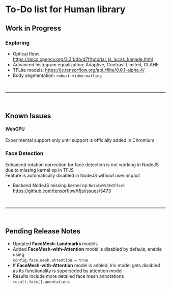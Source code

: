 # To-Do list for Human library

## Work in Progress

### Exploring

- Optical flow: <https://docs.opencv.org/3.3.1/db/d7f/tutorial_js_lucas_kanade.html>
- Advanced histogram equalization: Adaptive, Contrast Limited, CLAHE
- TFLite models: <https://js.tensorflow.org/api_tflite/0.0.1-alpha.4/>
- Body segmentation: `robust-video-matting`

<br><hr><br>

## Known Issues

#### WebGPU

Experimental support only until support is officially added in Chromium

### Face Detection

Enhanced rotation correction for face detection is not working in NodeJS due to missing kernel op in TFJS  
Feature is automatically disabled in NodeJS without user impact  

- Backend NodeJS missing kernel op `RotateWithOffset`  
  <https://github.com/tensorflow/tfjs/issues/5473>  

<br><hr><br>

## Pending Release Notes

- Updated **FaceMesh-Landmarks** models
- Added **FaceMesh-with-Attention** model is disabled by defauls, enable using  
  `config.face.mesh.attention = true`
- If **FaceMesh-with-Attention** model is anbled, Iris model gets disabled  
  as its functionality is superseded by attention model
- Results include more detailed face mesh annotations  
  `result.face[].annotations`
